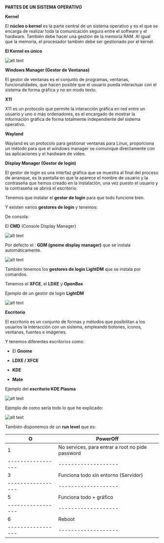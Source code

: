 **PARTES DE UN SISTEMA OPERATIVO**

**Kernel**

El **núcleo o kernel** es la parte central de un sistema operativo y es el que se encarga de realizar toda la comunicación segura entre el software y el hardware. También debe hacer una gestión de la memoria RAM. Al igual que la memoria, el procesador también debe ser gestionado por el kernel.

**El Kernel es único**

![alt text](https://upload.wikimedia.org/wikipedia/commons/1/12/Esquema_de_las_capas_de_la_interfaz_gr%C3%A1fica_de_usuario.svg)


**Windows Manager (Gestor de Ventanas)**

El gestor de ventanas es el conjunto de programas, ventanas, funcionalidades, que hacen posible que el usuario pueda interactuar con el sistema de forma gráfica y no en modo texto.

**X11**

 X11 es un protocolo que permite la interacción gráfica en red entre un usuario y uno o más ordenadores, es el encargado de mostrar la información gráfica de forma totalmente independiente del sistema operativo.
 
**Wayland**

Wayland es un protocolo para gestionar ventanas para Linux, proporciona un método para que el windows manager se comunique directamente con las aplicaciones y el hardware de vídeo.

**Display Manager (Gestor de login)**

El gestor de login es una interfaz gráfica que se muestra al final del proceso de arranque, es la pantalla en que la aparece el nombre de usuario y la contraseña que hemos creado en la instalación, una vez puesto el usuario y la contraseña se abrirá el escritorio.

Tenemos que instalar el **gestor de login** para que todo funcione bien.

Y existen varios **gestores de login** y tenemos:

De consola:

El **CMD** (Console Display Manager)

![alt text](https://kmandla.files.wordpress.com/2010/06/cdm.png)

Por defecto el : **GDM (gnome display manager)** que se instala automáticamente.

![alt text](https://3.bp.blogspot.com/-s4nVWtUi7HE/V4-SzK9rDjI/AAAAAAAAC_M/IIHZ2eoU5sMiGaM8vrkc7uO5XB7on-2BgCLcB/s1600/Captura%2Bde%2Bpantalla%2Bde%2B2016-07-19%2B20-12-12.png)

También tenemos los **gestores de login LightDM** que se instala por comandos.

Tenemos el **XFCE**, el **LDXE** y **OpenBox**

Ejemplo de un gestor de login **LightDM**

![alt text](https://steemitimages.com/0x0/http://entornosgnulinux.com/wp-content/uploads/2017/02/lightdm-gtk-greeter.jpg)

**Escritorio**

El escritorio es un conjunto de formas y métodos que posibilitan a los usuarios la interacción con un sistema, empleando botones, íconos, ventanas, fuentes e imágenes.

Y tenemos diferentes escritorios como:

- El **Gnome**

- **LDXE / XFCE**

- **KDE**

- **Mate**

Ejemplo del **escritorio KDE Plasma** 

![alt text](https://www.kde.org/announcements/plasma5.0/screenshots/desktop.png)


Ejemplo de como sería todo lo que he explicado: 

![alt text](https://user-images.githubusercontent.com/43348980/47730312-34783900-dc62-11e8-820f-0481fd94a458.PNG)


También disponemos de un **run level** que es:

O | PowerOff
----------------- | -------------------
1 | No services, para entrar a root no pide password
----------------- | -------------------
3 | Funciona todo sin entorno (Servidor)
----------------- | -------------------
5 | Funciona todo + gráfico
----------------- | -------------------
6 | Reboot
----------------- | -------------------


